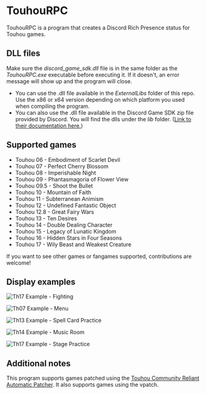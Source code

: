 # TouhouRPC
TouhouRPC is a program that creates a Discord Rich Presence status for Touhou games. 

## DLL files
Make sure the *discord_game_sdk.dll* file is in the same folder as the *TouhouRPC.exe* executable before executing it. If it doesn't, an error message will show up and the program will close.  
- You can use the .dll file available in the *ExternalLibs* folder of this repo. Use the x86 or x64 version depending on which platform you used when compiling the program.  
- You can also use the .dll file available in the Discord Game SDK zip file provided by Discord. You will find the dlls under the *lib* folder. ([Link to their documentation here.](https://discordapp.com/developers/docs/game-sdk/sdk-starter-guide))


## Supported games
- Touhou 06 - Embodiment of Scarlet Devil
- Touhou 07 - Perfect Cherry Blossom
- Touhou 08 - Imperishable Night
- Touhou 09 - Phantasmagoria of Flower View
- Touhou 09.5 - Shoot the Bullet
- Touhou 10 - Mountain of Faith
- Touhou 11 - Subterranean Animism
- Touhou 12 - Undefined Fantastic Object
- Touhou 12.8 - Great Fairy Wars
- Touhou 13 - Ten Desires
- Touhou 14 - Double Dealing Character
- Touhou 15 - Legacy of Lunatic Kingdom
- Touhou 16 - Hidden Stars in Four Seasons
- Touhou 17 - Wily Beast and Weakest Creature

If you want to see other games or fangames supported, contributions are welcome!

## Display examples
![Th17 Example - Fighting](https://relick.me/touhourpc/1-wbawc-playing.png)
  
![Th07 Example - Menu](https://relick.me/touhourpc/2-pcb-menu.png)
  
![Th13 Example - Spell Card Practice](https://relick.me/touhourpc/3-td-spellcard.png)
  
![Th14 Example - Music Room](https://relick.me/touhourpc/4-ddc-musicroom.png)
  
![Th17 Example - Stage Practice](https://relick.me/touhourpc/5-wbawc-practicing.png)
 

## Additional notes
This program supports games patched using the [Touhou Community Reliant Automatic Patcher](https://github.com/thpatch/thcrap). It also supports games using the vpatch.
